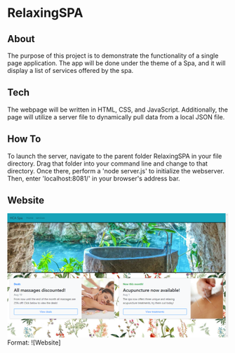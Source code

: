 # RelaxingSPA

## About

The purpose of this project is to demonstrate the functionality of a single page application. The app will be done under the theme of a Spa, and it will display a list of services offered by the spa.

## Tech

The webpage will be written in HTML, CSS, and JavaScript. Additionally, the page will utilize a server file to dynamically pull data from a local JSON file.

## How To

To launch the server, navigate to the parent folder RelaxingSPA in your file directory. Drag that folder into your command line and change to that directory. Once there, perform a 'node server.js' to initialize the webserver. Then, enter 'localhost:8081/' in your browser's address bar.

## Website

![](public/images/screenshot.png)
Format: ![Website]